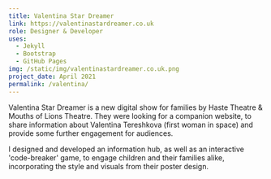 ```yaml
---
title: Valentina Star Dreamer
link: https://valentinastardreamer.co.uk
role: Designer & Developer
uses:
  - Jekyll
  - Bootstrap
  - GitHub Pages
img: /static/img/valentinastardreamer.co.uk.png
project_date: April 2021
permalink: /valentina/
--- 
```


Valentina Star Dreamer is a new digital show for families by Haste Theatre & Mouths of Lions Theatre. They were looking for a companion website, to share information about Valentina Tereshkova (first woman in space) and provide some further engagement for audiences.

I designed and developed an information hub, as well as an interactive 'code-breaker' game, to engage children and their families alike, incorporating the style and visuals from their poster design.